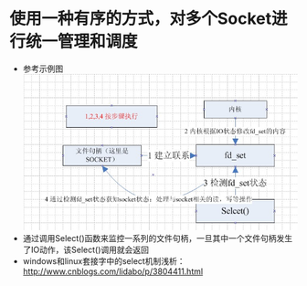 # 使用一种有序的方式，对多个Socket进行统一管理和调度
  * 参考示例图
  ![](./Res/Select机制/0_1298022379T3Wh.gif)
  * 通过调用Select()函数来监控一系列的文件句柄，一旦其中一个文件句柄发生了IO动作，该Select()调用就会返回
  * windows和linux套接字中的select机制浅析：http://www.cnblogs.com/lidabo/p/3804411.html
